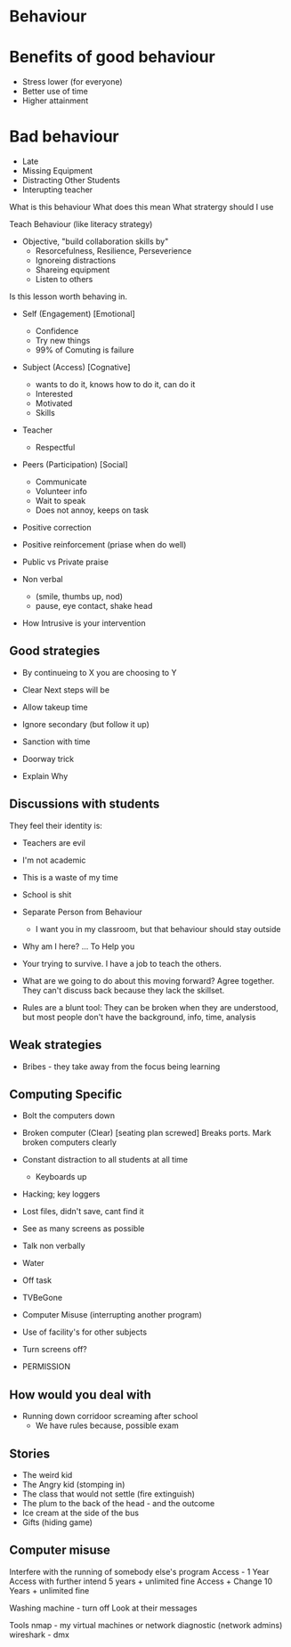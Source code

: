 Behaviour
=========


# Benefits of good behaviour

* Stress lower (for everyone)
* Better use of time
* Higher attainment

# Bad behaviour

* Late
* Missing Equipment
* Distracting Other Students
* Interupting teacher

What is this behaviour
What does this mean
What stratergy should I use

Teach Behaviour (like literacy strategy)
* Objective, "build collaboration skills by"
    * Resorcefulness, Resilience, Perseverience
    * Ignoreing distractions
    * Shareing equipment
    * Listen to others

Is this lesson worth behaving in.

* Self (Engagement) [Emotional]
    * Confidence
    * Try new things
    * 99% of Comuting is failure
* Subject (Access) [Cognative]
    * wants to do it, knows how to do it, can do it
    * Interested
    * Motivated
    * Skills
* Teacher
    * Respectful
* Peers (Participation) [Social]
    * Communicate
    * Volunteer info
    * Wait to speak
    * Does not annoy, keeps on task

* Positive correction
* Positive reinforcement (priase when do well)

* Public vs Private praise
* Non verbal
    * (smile, thumbs up, nod)
    * pause, eye contact, shake head



* How Intrusive is your intervention


## Good strategies

* By continueing to X you are choosing to Y
* Clear Next steps will be
* Allow takeup time
* Ignore secondary (but follow it up)
* Sanction with time
* Doorway trick

* Explain Why


## Discussions with students

They feel their identity is:
* Teachers are evil
* I'm not academic
* This is a waste of my time
* School is shit

* Separate Person from Behaviour
    * I want you in my classroom, but that behaviour should stay outside

* Why am I here? ... To Help you
* Your trying to survive. I have a job to teach the others.
* What are we going to do about this moving forward? Agree together. They can't discuss back because they lack the skillset.
* Rules are a blunt tool: They can be broken when they are understood, but most people don't have the background, info, time, analysis


## Weak strategies

* Bribes - they take away from the focus being learning


## Computing Specific

* Bolt the computers down
* Broken computer (Clear) [seating plan screwed] Breaks ports. Mark broken computers clearly
* Constant distraction to all students at all time
    * Keyboards up
* Hacking; key loggers
* Lost files, didn't save, cant find it
* See as many screens as possible
* Talk non verbally
* Water
* Off task
* TVBeGone
* Computer Misuse (interrupting another program)
* Use of facility's for other subjects

* Turn screens off?

* PERMISSION


## How would you deal with

* Running down corridoor screaming after school
    * We have rules because, possible exam


Stories
-------

* The weird kid
* The Angry kid (stomping in)
* The class that would not settle (fire extinguish)
* The plum to the back of the head - and the outcome
* Ice cream at the side of the bus
* Gifts (hiding game)


Computer misuse
---------------

Interfere with the running of somebody else's program
Access - 1 Year
Access with further intend 5 years + unlimited fine
Access + Change 10 Years + unlimited fine

Washing machine - turn off
Look at their messages

Tools
nmap - my virtual machines or network diagnostic (network admins)
wireshark - dmx
